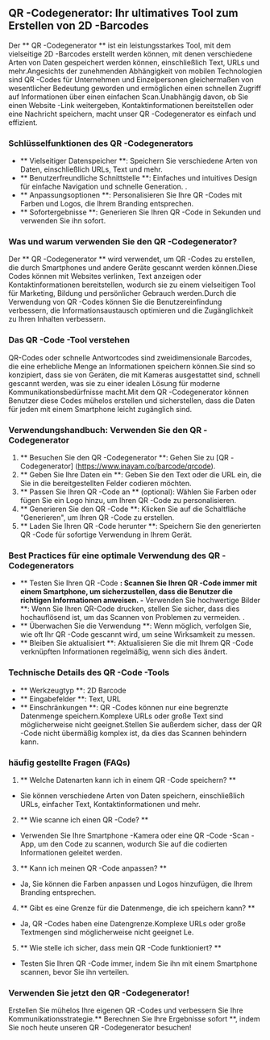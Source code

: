 ## QR -Codegenerator: Ihr ultimatives Tool zum Erstellen von 2D -Barcodes

Der ** QR -Codegenerator ** ist ein leistungsstarkes Tool, mit dem vielseitige 2D -Barcodes erstellt werden können, mit denen verschiedene Arten von Daten gespeichert werden können, einschließlich Text, URLs und mehr.Angesichts der zunehmenden Abhängigkeit von mobilen Technologien sind QR -Codes für Unternehmen und Einzelpersonen gleichermaßen von wesentlicher Bedeutung geworden und ermöglichen einen schnellen Zugriff auf Informationen über einen einfachen Scan.Unabhängig davon, ob Sie einen Website -Link weitergeben, Kontaktinformationen bereitstellen oder eine Nachricht speichern, macht unser QR -Codegenerator es einfach und effizient.

### Schlüsselfunktionen des QR -Codegenerators

- ** Vielseitiger Datenspeicher **: Speichern Sie verschiedene Arten von Daten, einschließlich URLs, Text und mehr.
- ** Benutzerfreundliche Schnittstelle **: Einfaches und intuitives Design für einfache Navigation und schnelle Generation.
.
- ** Anpassungsoptionen **: Personalisieren Sie Ihre QR -Codes mit Farben und Logos, die Ihrem Branding entsprechen.
- ** Sofortergebnisse **: Generieren Sie Ihren QR -Code in Sekunden und verwenden Sie ihn sofort.

### Was und warum verwenden Sie den QR -Codegenerator?

Der ** QR -Codegenerator ** wird verwendet, um QR -Codes zu erstellen, die durch Smartphones und andere Geräte gescannt werden können.Diese Codes können mit Websites verlinken, Text anzeigen oder Kontaktinformationen bereitstellen, wodurch sie zu einem vielseitigen Tool für Marketing, Bildung und persönlicher Gebrauch werden.Durch die Verwendung von QR -Codes können Sie die Benutzereinfindung verbessern, die Informationsaustausch optimieren und die Zugänglichkeit zu Ihren Inhalten verbessern.

### Das QR -Code -Tool verstehen

QR-Codes oder schnelle Antwortcodes sind zweidimensionale Barcodes, die eine erhebliche Menge an Informationen speichern können.Sie sind so konzipiert, dass sie von Geräten, die mit Kameras ausgestattet sind, schnell gescannt werden, was sie zu einer idealen Lösung für moderne Kommunikationsbedürfnisse macht.Mit dem QR -Codegenerator können Benutzer diese Codes mühelos erstellen und sicherstellen, dass die Daten für jeden mit einem Smartphone leicht zugänglich sind.

### Verwendungshandbuch: Verwenden Sie den QR -Codegenerator

1. ** Besuchen Sie den QR -Codegenerator **: Gehen Sie zu [QR -Codegenerator] (https://www.inayam.co/barcode/qrcode).
2. ** Geben Sie Ihre Daten ein **: Geben Sie den Text oder die URL ein, die Sie in die bereitgestellten Felder codieren möchten.
3. ** Passen Sie Ihren QR -Code an ** (optional): Wählen Sie Farben oder fügen Sie ein Logo hinzu, um Ihren QR -Code zu personalisieren.
4. ** Generieren Sie den QR -Code **: Klicken Sie auf die Schaltfläche "Generieren", um Ihren QR -Code zu erstellen.
5. ** Laden Sie Ihren QR -Code herunter **: Speichern Sie den generierten QR -Code für sofortige Verwendung in Ihrem Gerät.

### Best Practices für eine optimale Verwendung des QR -Codegenerators

- ** Testen Sie Ihren QR -Code **: Scannen Sie Ihren QR -Code immer mit einem Smartphone, um sicherzustellen, dass die Benutzer die richtigen Informationen anweisen.
-** Verwenden Sie hochwertige Bilder **: Wenn Sie Ihren QR-Code drucken, stellen Sie sicher, dass dies hochauflösend ist, um das Scannen von Problemen zu vermeiden.
.
- ** Überwachen Sie die Verwendung **: Wenn möglich, verfolgen Sie, wie oft Ihr QR -Code gescannt wird, um seine Wirksamkeit zu messen.
- ** Bleiben Sie aktualisiert **: Aktualisieren Sie die mit Ihrem QR -Code verknüpften Informationen regelmäßig, wenn sich dies ändert.

### Technische Details des QR -Code -Tools

- ** Werkzeugtyp **: 2D Barcode
- ** Eingabefelder **: Text, URL
- ** Einschränkungen **: QR -Codes können nur eine begrenzte Datenmenge speichern.Komplexe URLs oder große Text sind möglicherweise nicht geeignet.Stellen Sie außerdem sicher, dass der QR -Code nicht übermäßig komplex ist, da dies das Scannen behindern kann.

### häufig gestellte Fragen (FAQs)

1. ** Welche Datenarten kann ich in einem QR -Code speichern? **
- Sie können verschiedene Arten von Daten speichern, einschließlich URLs, einfacher Text, Kontaktinformationen und mehr.

2. ** Wie scanne ich einen QR -Code? **
- Verwenden Sie Ihre Smartphone -Kamera oder eine QR -Code -Scan -App, um den Code zu scannen, wodurch Sie auf die codierten Informationen geleitet werden.

3. ** Kann ich meinen QR -Code anpassen? **
- Ja, Sie können die Farben anpassen und Logos hinzufügen, die Ihrem Branding entsprechen.

4. ** Gibt es eine Grenze für die Datenmenge, die ich speichern kann? **
- Ja, QR -Codes haben eine Datengrenze.Komplexe URLs oder große Textmengen sind möglicherweise nicht geeignet Le.

5. ** Wie stelle ich sicher, dass mein QR -Code funktioniert? **
- Testen Sie Ihren QR -Code immer, indem Sie ihn mit einem Smartphone scannen, bevor Sie ihn verteilen.

### Verwenden Sie jetzt den QR -Codegenerator!

Erstellen Sie mühelos Ihre eigenen QR -Codes und verbessern Sie Ihre Kommunikationsstrategie.** Berechnen Sie Ihre Ergebnisse sofort **, indem Sie noch heute unseren QR -Codegenerator besuchen!